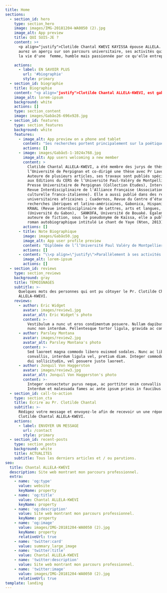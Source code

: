 ```yaml
---
title: Home
sections:
  - section_id: hero
    type: section_hero
    image: images/IMG-20181204-WA0050 (2).jpg
    image_alt: App preview
    title: QUI SUIS-JE ?
    content: >+
      <p align="justify">Clotilde Chantal KWEVI KAYISSA épouse ALLELA. A travers ce blog, vous
      aurez un aperçu sur son parcours universitaire, ses activités qui meublent
      la vie d'une  femme, humble mais passionnée par ce qu'elle entreprend.</p>

    actions:
      - label: EN SAVOIR PLUS
        url: '#biographie'
        style: primary
  - section_id: biographie
    title: Biographie
    content: "<p align="justify">Clotilde Chantal ALLELA-KWEVI, est gabonaise. Elle a fait ses études supérieures à Libreville (Licence), Perpignan (Maîtrise), Montpellier (DEA, Doctorat, Licence de langue et culture portugaises, DU de sociocritique). En 1997, après l’obtention de son doctorat en Etudes Romanes (spécialité Etudes Hispano-Américaines), elle regagne son pays où elle est recrutée comme Assistant à l’Université Omar Bongo (Libreville). En 2000, elle est admise au grade de Maître Assistant (CAMES), puis en 2013 accède au grade de Maître de Conférences (CAMES).\_\_\_\n\nActuellement, Maître de Conférences (Art et littérature hispano-américains), elle est enseignant –chercheur au Département des Etudes Ibériques et Latino-américaines de la même université, chargée de la coordination de la formation doctorale de la dite section.\_ Ses enseignements portent sur la littérature latino-américaine et les productions culturelles et artistiques.\n"
    image_alt: lorem-ipsum
    background: white
    actions: []
    type: section_content
    image: images/Gabão26-696x928.jpg
  - section_id: features
    type: section_features
    background: white
    features:
      - image_alt: App preview on a phone and tablet
        content: "Ses recherches portent principalement sur la poétique de l’appareil paratextuel, l’écriture de la marge, la mise en rapport entre les genres littéraires (novela testimonio) /gender studies (féminisme), le questionnement autour des identités des noir-e-s et afro-descendants dans la littérature. Critique de l’art, elle interroge dans une perspective sociocritique l’objet culturel (support imagé/filmique, art-peinture), afin de rendre visible la présence africaine dans la construction des identités en Amérique Latine.\_ Elle a pris part à de nombreux colloques internationaux au titre de chercheure associée, en France (Perpignan, Orléans), en Amérique du Nord (Howard University, UQAM), en tant que professeure invitée en Amérique Latine (Guadalajara, Chapala) Brasilia (Brésil) et en Afrique (Côte d’Ivoire). Parallèlement à ses activités à l’UOB, Clotilde Chantal ALLELA a été Directrice Générale (2006-2019) de l’Institut des Sciences de l’Organisation (IUSO) de Libreville, un établissement de l’enseignement supérieur spécialisé dans les métiers du tertiaire. Cette haute fonction académique lui aura permis de contribuer à des réformes pédagogiques en vue de l’amélioration de l’offre de formation universitaire au Gabon, tout en consolidant les programmes des cycles supérieurs\_ (Licence, Master) dans des filières telles que le Management des organisations, les Carrières Juridiques, l’Information et la communication, les carrières d’Assistant Manager…etc.\n"
        actions: []
      - image: images/Gabão5-1-1024x768.jpg
        image_alt: App users welcoming a new member
        content: >
          Clotilde Chantal ALLELA-KWEVI, a été membre des jurys de thèse à
          l’Université de Perpignan et co-dirigé une thèse avec Pr Lavou.
          Auteure de plusieurs articles, ses travaux sont publiés spécialement
          aux Editions du CERS de l’Université Paul-Valéry de Montpellier,
          Presse Universitaire de Perpignan (Collection Etudes), Interculturel,
          Revue Interdisciplinaire de l'Alliance Française (Association
          culturelle franco-italienne). Elle a aussi publié dans des revues
          universitaires africaines ; Cuadernos, Revue du Centre d’études et de
          recherches ibériques et latino-américaines, Gabonica, Hispanitas,
          KRAAL (Revue interdisciplinaire de Lettres, arts et langues,
          (Université du Gabon),  SANKOFA, Université de Bouaké. Egalement
          auteure de fiction, sous le pseudonyme de Kaïssa, elle a publié un
          roman autobiographique intitulé Le chant de Yaye (Nten, 2013).
        actions: []
      - title: Note Biographique
        image: images/Gabão50.jpg
        image_alt: App user profile preview
        content: "Diplômée de l’l’Université Paul Valéry de Montpellier III et Maître de Conférences (CAMES) en Art et Littérature hispano-américaines, Clotilde-Chantal KWEVI-KAYISSA (ép.) ALLELA \_est titulaire d’un Doctorat NR en Etudes Romanes (option Hispano-américain), d’une Licence en Langue et culture portugaises et d’un D.U en théorie littéraire Sociocritique. Elle est enseignant-chercheure à l’Université Omar Bongo de Libreville depuis 1997.\n\nMembre-collaboratrice, depuis plusieurs années de l’Institut International de Sociocritique (ISIM) fondé et dirigé par le Pr Edmond Cros, elle est chercheure-associée affiliée au GRENAL (Groupe de Recherche et\_ d’Etudes des Noir-e-s en Amérique Latine.\_ Ses enseignements, à l’instar de ses recherches, portent sur la littérature hispano-américaine, qu’elle aborde dans une perspective sociocritique, en privilégiant la relation entre les pratiques discursives émergeant des productions littéraires et les productions culturelles (art, peinture, iconographie) du monde hispano-américain contemporain. Au sein du Département d’Etudes Ibériques et Latino-américaines de l’Université Omar Bongo de Libreville, elle a été\_ Responsable des Masters de recherche (2013-2019) et actuellement Responsable de la Formation Doctorale. Outre les enseignements spécialisés, elle a animé des séminaires d’épistémologie et de méthodologie de Recherche. Ce qui lui a permis de développer des programmes dans les champs disciplinaires privilégiant l’analyse des supports imagés (peinture, art, iconographie) et filmiques. \n"
        actions: []
      - content: "\\<p align=\"justify\">Parallèlement à ses activités à l’UOB, Clotilde Chantal ALLELA a été Directrice Générale (2006-2019) de l’Institut des Sciences de l’Organisation (IUSO) de Libreville, un établissement de l’enseignement supérieur spécialisé dans les métiers du tertiaire. Cette haute fonction académique lui aura permis de contribuer à des réformes\_ pédagogiques en vue de l’amélioration de l’offre de formation universitaire au Gabon, tout en consolidant les programmes des cycles supérieurs\_ \\_Licence, Master\\_ dans des filières telles que le Management des organisations, les Carrières Juridiques, l’Information et la communication, les carrières d’Assistant Manager…etc.\_Auteure de plusieurs articles, ses travaux sont publiés spécialement aux Editions du CERS de l’Université Paul-Valéry de Montpellier, Presse Universitaire de Perpignan (Collection Etudes), *Interculture*l, Revue Interdisciplinaire de l'Alliance Française (Association culturelle franco-italienne). Elle a aussi publié dans des revues universitaires africaines\_; *Cuadernos*, Revue du Centre d’études et de recherches ibériques et latino-américaines, *Gabonica*, Hispanitas, *KRAAL* (Revue interdisciplinaire de Lettres, arts et langues, (Université du Gabon),\_ *SANKOFA*, Université de Bouaké. Egalement auteure de fiction, Clotilde-Chantal Kwevi Kayissa (Allela) a publié un roman autobiographique intitulé *Le chant de Yaye* (Nten, 2013).\\</p>\n"
        image_alt: lorem-ipsum
        actions: []
  - section_id: reviews
    type: section_reviews
    background: gray
    title: TÉMOIGNAGES
    subtitle: >-
      Quelques mots des personnes qui ont pu côtoyer le Pr. Clotilde Chantal
      ALLELA-KWEVI.
    reviews:
      - author: Eric Widget
        avatar: images/review1.jpg
        avatar_alt: Eric Widget's photo
        content: >-
          Vestibulum a nunc ut eros condimentum posuere. Nullam dapibus quis
          nunc non interdum. Pellentesque tortor ligula, gravida ac commodo eu.
      - author: Parsley Montana
        avatar: images/review2.jpg
        avatar_alt: Parsley Montana's photo
        content: >-
          Sed laoreet magna commodo libero euismod sodales. Nunc ac libero
          convallis, interdum ligula vel, pretium diam. Integer commodo sem at
          dui sollicitudin, vel posuere justo laoreet.
      - author: Jonquil Von Haggerston
        avatar: images/review3.jpg
        avatar_alt: Jonquil Von Haggerston's photo
        content: >-
          Integer consectetur purus neque, ac porttitor enim convallis vitae.
          Interdum et malesuada fames ac ante ipsum primis in faucibus.
  - section_id: call-to-action
    type: section_cta
    title: Écrire au Pr. Clotilde Chantal
    subtitle: >-
      Rédigez votre message et envoyez-le afin de recevoir un une réponse du Pr.
      Clotilde Chantal ALLELA-KWEVI. 
    actions:
      - label: ENVOYER UN MESSAGE
        url: /contact
        style: primary
  - section_id: recent-posts
    type: section_posts
    background: white
    title: ACTUALITES
    subtitle: Tous les derniers articles et / ou parutions.
seo:
  title: Chantal ALLELA-KWEVI
  description: Site web montrant mon parcours professionnel.
  extra:
    - name: 'og:type'
      value: website
      keyName: property
    - name: 'og:title'
      value: Chantal ALLELA-KWEVI
      keyName: property
    - name: 'og:description'
      value: Site web montrant mon parcours professionnel.
      keyName: property
    - name: 'og:image'
      value: images/IMG-20181204-WA0050 (2).jpg
      keyName: property
      relativeUrl: true
    - name: 'twitter:card'
      value: summary_large_image
    - name: 'twitter:title'
      value: Chantal ALLELA-KWEVI
    - name: 'twitter:description'
      value: Site web montrant mon parcours professionnel.
    - name: 'twitter:image'
      value: images/IMG-20181204-WA0050 (2).jpg
      relativeUrl: true
template: landing
---
```

